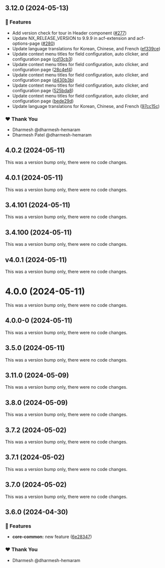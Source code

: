 ## 3.12.0 (2024-05-13)

### 🚀 Features

- Add version check for tour in Header component ([#277](https://github.com/Dhruv-Techapps/auto-clicker-auto-fill/pull/277))
- Update NX_RELEASE_VERSION to 9.9.9 in acf-extension and acf-options-page ([#280](https://github.com/Dhruv-Techapps/auto-clicker-auto-fill/pull/280))
- Update language translations for Korean, Chinese, and French ([ef339ce](https://github.com/Dhruv-Techapps/auto-clicker-auto-fill/commit/ef339ce))
- Update context menu titles for field configuration, auto clicker, and configuration page ([cd13cb3](https://github.com/Dhruv-Techapps/auto-clicker-auto-fill/commit/cd13cb3))
- Update context menu titles for field configuration, auto clicker, and configuration page ([28c4ef4](https://github.com/Dhruv-Techapps/auto-clicker-auto-fill/commit/28c4ef4))
- Update context menu titles for field configuration, auto clicker, and configuration page ([d430b3b](https://github.com/Dhruv-Techapps/auto-clicker-auto-fill/commit/d430b3b))
- Update context menu titles for field configuration, auto clicker, and configuration page ([525bda8](https://github.com/Dhruv-Techapps/auto-clicker-auto-fill/commit/525bda8))
- Update context menu titles for field configuration, auto clicker, and configuration page ([bede29d](https://github.com/Dhruv-Techapps/auto-clicker-auto-fill/commit/bede29d))
- Update language translations for Korean, Chinese, and French ([97cc15c](https://github.com/Dhruv-Techapps/auto-clicker-auto-fill/commit/97cc15c))

### ❤️ Thank You

- Dharmesh @dharmesh-hemaram
- Dharmesh Patel @dharmesh-hemaram

## 4.0.2 (2024-05-11)

This was a version bump only, there were no code changes.

## 4.0.1 (2024-05-11)

This was a version bump only, there were no code changes.

## 3.4.101 (2024-05-11)

This was a version bump only, there were no code changes.

## 3.4.100 (2024-05-11)

This was a version bump only, there were no code changes.

## v4.0.1 (2024-05-11)

This was a version bump only, there were no code changes.

# 4.0.0 (2024-05-11)

This was a version bump only, there were no code changes.

## 4.0.0-0 (2024-05-11)

This was a version bump only, there were no code changes.

## 3.5.0 (2024-05-11)

This was a version bump only, there were no code changes.

## 3.11.0 (2024-05-09)

This was a version bump only, there were no code changes.

## 3.8.0 (2024-05-09)

This was a version bump only, there were no code changes.

## 3.7.2 (2024-05-02)

This was a version bump only, there were no code changes.

## 3.7.1 (2024-05-02)

This was a version bump only, there were no code changes.

## 3.7.0 (2024-05-02)

This was a version bump only, there were no code changes.

## 3.6.0 (2024-04-30)

### 🚀 Features

- **core-common:** new feature ([6e28347](https://github.com/Dhruv-Techapps/auto-clicker-auto-fill/commit/6e28347))

### ❤️ Thank You

- Dharmesh @dharmesh-hemaram
